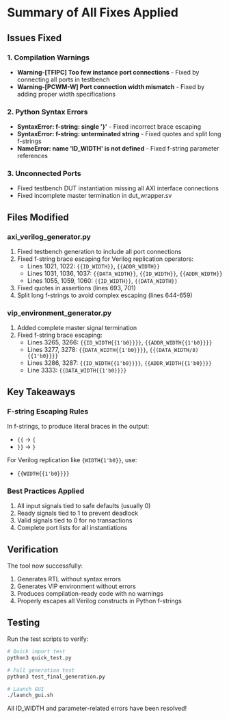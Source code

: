 # Summary of All Fixes Applied

## Issues Fixed

### 1. Compilation Warnings
- **Warning-[TFIPC] Too few instance port connections** - Fixed by connecting all ports in testbench
- **Warning-[PCWM-W] Port connection width mismatch** - Fixed by adding proper width specifications

### 2. Python Syntax Errors  
- **SyntaxError: f-string: single '}'** - Fixed incorrect brace escaping
- **SyntaxError: f-string: unterminated string** - Fixed quotes and split long f-strings
- **NameError: name 'ID_WIDTH' is not defined** - Fixed f-string parameter references

### 3. Unconnected Ports
- Fixed testbench DUT instantiation missing all AXI interface connections
- Fixed incomplete master termination in dut_wrapper.sv

## Files Modified

### axi_verilog_generator.py
1. Fixed testbench generation to include all port connections
2. Fixed f-string brace escaping for Verilog replication operators:
   - Lines 1021, 1022: `{{ID_WIDTH}}`, `{{ADDR_WIDTH}}`
   - Lines 1031, 1036, 1037: `{{DATA_WIDTH}}`, `{{ID_WIDTH}}`, `{{ADDR_WIDTH}}`
   - Lines 1055, 1059, 1060: `{{ID_WIDTH}}`, `{{DATA_WIDTH}}`
3. Fixed quotes in assertions (lines 693, 701)
4. Split long f-strings to avoid complex escaping (lines 644-659)

### vip_environment_generator.py
1. Added complete master signal termination
2. Fixed f-string brace escaping:
   - Lines 3265, 3266: `{{ID_WIDTH{{1'b0}}}}`, `{{ADDR_WIDTH{{1'b0}}}}`
   - Lines 3277, 3278: `{{DATA_WIDTH{{1'b0}}}}`, `{{(DATA_WIDTH/8){{1'b0}}}}`
   - Lines 3286, 3287: `{{ID_WIDTH{{1'b0}}}}`, `{{ADDR_WIDTH{{1'b0}}}}`
   - Line 3333: `{{DATA_WIDTH{{1'b0}}}}`

## Key Takeaways

### F-string Escaping Rules
In f-strings, to produce literal braces in the output:
- `{{` → `{`
- `}}` → `}`

For Verilog replication like `{WIDTH{1'b0}}`, use:
- `{{WIDTH{{1'b0}}}}`

### Best Practices Applied
1. All input signals tied to safe defaults (usually 0)
2. Ready signals tied to 1 to prevent deadlock
3. Valid signals tied to 0 for no transactions
4. Complete port lists for all instantiations

## Verification

The tool now successfully:
1. Generates RTL without syntax errors
2. Generates VIP environment without errors
3. Produces compilation-ready code with no warnings
4. Properly escapes all Verilog constructs in Python f-strings

## Testing

Run the test scripts to verify:
```bash
# Quick import test
python3 quick_test.py

# Full generation test
python3 test_final_generation.py

# Launch GUI
./launch_gui.sh
```

All ID_WIDTH and parameter-related errors have been resolved!